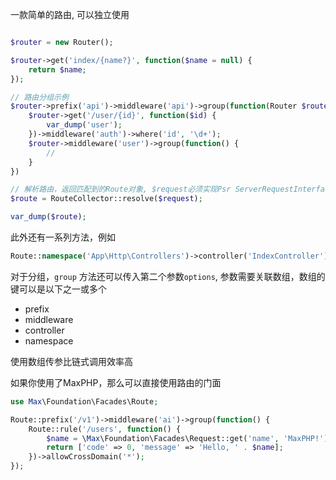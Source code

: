 一款简单的路由, 可以独立使用

```php

$router = new Router();

$router->get('index/{name?}', function($name = null) {
    return $name;
});

// 路由分组示例
$router->prefix('api')->middleware('api')->group(function(Router $router) {
    $router->get('/user/{id}', function($id) {
        var_dump('user');
    })->middleware('auth')->where('id', '\d+');
    $router->middleware('user')->group(function() {
        //
    }
})

// 解析路由，返回匹配到的Route对象, $request必须实现Psr ServerRequestInterface
$route = RouteCollector::resolve($request);

var_dump($route);
```

此外还有一系列方法，例如

```php
Route::namespace('App\Http\Controllers')->controller('IndexController')->get('/', 'index');
```

对于分组，`group` 方法还可以传入第二个参数`options`, 参数需要关联数组，数组的键可以是以下之一或多个

- prefix
- middleware
- controller
- namespace

使用数组传参比链式调用效率高

如果你使用了MaxPHP，那么可以直接使用路由的门面

```php
use Max\Foundation\Facades\Route;

Route::prefix('/v1')->middleware('ai')->group(function() {
    Route::rule('/users', function() {
        $name = \Max\Foundation\Facades\Request::get('name', 'MaxPHP!');
        return ['code' => 0, 'message' => 'Hello, ' . $name];
    })->allowCrossDomain('*');
});
```
